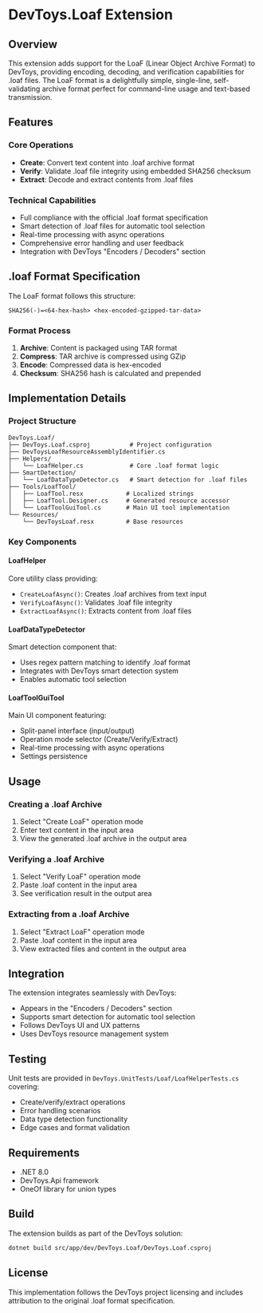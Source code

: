 # DevToys.Loaf Extension

## Overview

This extension adds support for the LoaF (Linear Object Archive Format) to DevToys, providing encoding, decoding, and verification capabilities for .loaf files. The LoaF format is a delightfully simple, single-line, self-validating archive format perfect for command-line usage and text-based transmission.

## Features

### Core Operations
- **Create**: Convert text content into .loaf archive format
- **Verify**: Validate .loaf file integrity using embedded SHA256 checksum
- **Extract**: Decode and extract contents from .loaf files

### Technical Capabilities
- Full compliance with the official .loaf format specification
- Smart detection of .loaf files for automatic tool selection
- Real-time processing with async operations
- Comprehensive error handling and user feedback
- Integration with DevToys "Encoders / Decoders" section

## .loaf Format Specification

The LoaF format follows this structure:
```
SHA256(-)=<64-hex-hash> <hex-encoded-gzipped-tar-data>
```

### Format Process
1. **Archive**: Content is packaged using TAR format
2. **Compress**: TAR archive is compressed using GZip
3. **Encode**: Compressed data is hex-encoded
4. **Checksum**: SHA256 hash is calculated and prepended

## Implementation Details

### Project Structure
```
DevToys.Loaf/
├── DevToys.Loaf.csproj           # Project configuration
├── DevToysLoafResourceAssemblyIdentifier.cs
├── Helpers/
│   └── LoafHelper.cs             # Core .loaf format logic
├── SmartDetection/
│   └── LoafDataTypeDetector.cs   # Smart detection for .loaf files
├── Tools/LoafTool/
│   ├── LoafTool.resx            # Localized strings
│   ├── LoafTool.Designer.cs     # Generated resource accessor
│   └── LoafToolGuiTool.cs       # Main UI tool implementation
└── Resources/
    └── DevToysLoaf.resx         # Base resources
```

### Key Components

#### LoafHelper
Core utility class providing:
- `CreateLoafAsync()`: Creates .loaf archives from text input
- `VerifyLoafAsync()`: Validates .loaf file integrity  
- `ExtractLoafAsync()`: Extracts content from .loaf files

#### LoafDataTypeDetector
Smart detection component that:
- Uses regex pattern matching to identify .loaf format
- Integrates with DevToys smart detection system
- Enables automatic tool selection

#### LoafToolGuiTool
Main UI component featuring:
- Split-panel interface (input/output)
- Operation mode selector (Create/Verify/Extract)
- Real-time processing with async operations
- Settings persistence

## Usage

### Creating a .loaf Archive
1. Select "Create LoaF" operation mode
2. Enter text content in the input area
3. View the generated .loaf archive in the output area

### Verifying a .loaf Archive
1. Select "Verify LoaF" operation mode
2. Paste .loaf content in the input area
3. See verification result in the output area

### Extracting from a .loaf Archive
1. Select "Extract LoaF" operation mode
2. Paste .loaf content in the input area
3. View extracted files and content in the output area

## Integration

The extension integrates seamlessly with DevToys:
- Appears in the "Encoders / Decoders" section
- Supports smart detection for automatic tool selection
- Follows DevToys UI and UX patterns
- Uses DevToys resource management system

## Testing

Unit tests are provided in `DevToys.UnitTests/Loaf/LoafHelperTests.cs` covering:
- Create/verify/extract operations
- Error handling scenarios
- Data type detection functionality
- Edge cases and format validation

## Requirements

- .NET 8.0
- DevToys.Api framework
- OneOf library for union types

## Build

The extension builds as part of the DevToys solution:
```bash
dotnet build src/app/dev/DevToys.Loaf/DevToys.Loaf.csproj
```

## License

This implementation follows the DevToys project licensing and includes attribution to the original .loaf format specification.